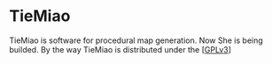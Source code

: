# TieMiao

TieMiao is software for procedural map generation. Now She is being builded.
By the way TieMiao is distributed under the \[[GPLv3](http://opensource.org/licenses/GPL-3.0)\]